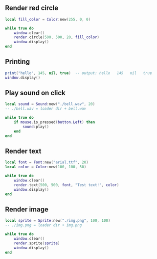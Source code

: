 ## Render red circle
```lua
local fill_color = Color:new(255, 0, 0)

while true do
    window.clear()
    render.circle(500, 500, 20, fill_color)
    window.display()
end
```

## Printing
```lua
print("hello", 145, nil, true)  -- output: hello   145   nil   true
window.display()
```

## Play sound on click
```lua
local sound = Sound:new("./bell.wav", 20)
-- ./bell.wav = loader dir + bell.wav

while true do
    if mouse.is_pressed(button.Left) then
        sound:play()
    end
end
```

## Render text
```lua
local font = Font:new("arial.ttf", 20)
local color = Color:new(100, 100, 50)

while true do
    window.clear()
    render.text(500, 500, font, "Test text!", color)
    window.display()
end
```

## Render image
```lua
local sprite = Sprite:new("./img.png", 100, 100)
-- ./img.png = loader dir + img.png

while true do
    window.clear()
    render.sprite(sprite)
    window.display()
end
```
